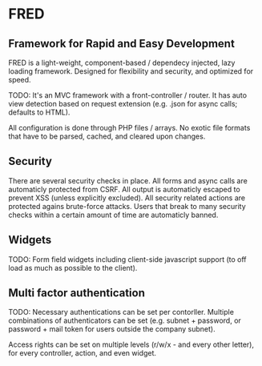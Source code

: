 # FRED
## Framework for Rapid and Easy Development

FRED is a light-weight, component-based / dependecy injected, lazy loading
framework. Designed for flexibility and security, and optimized for speed.

TODO: It's an MVC framework with a front-controller / router. It has auto view
detection based on request extension (e.g. .json for async calls; defaults to
HTML).

All configuration is done through PHP files / arrays. No exotic file formats
that have to be parsed, cached, and cleared upon changes.

## Security

There are several security checks in place. All forms and async calls are
automaticly protected from CSRF. All output is automaticly escaped to prevent
XSS (unless explicitly excluded). All security related actions are protected
agains brute-force attacks. Users that break to many security checks within a
certain amount of time are automaticly banned.

## Widgets

TODO: Form field widgets including client-side javascript support (to off load
as much as possible to the client).

## Multi factor authentication

TODO: Necessary authentications can be set per contorller. Multiple
combinations of authenticators can be set (e.g. subnet + password, or password +
mail token for users outside the company subnet).

Access rights can be set on multiple levels (r/w/x - and every other letter),
for every controller, action, and even widget.